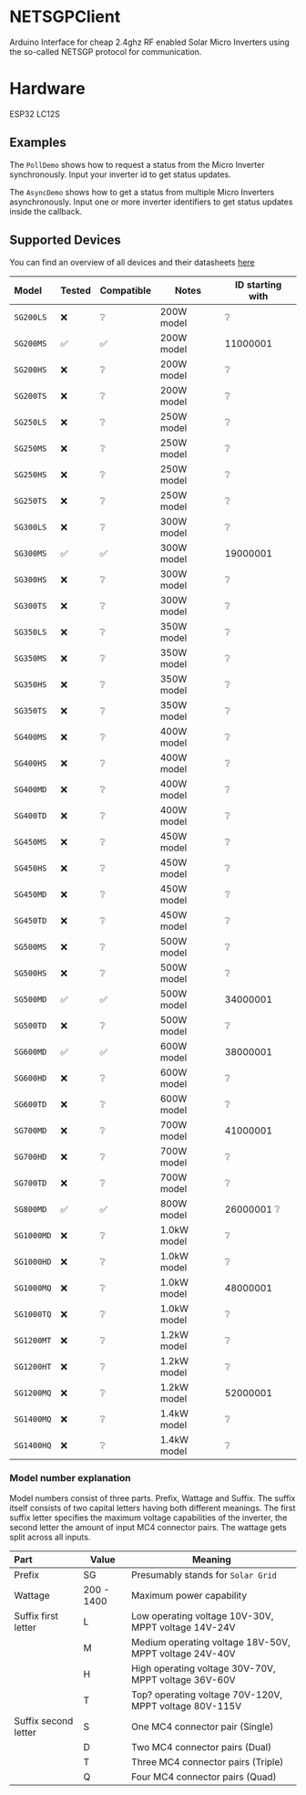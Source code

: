 # NETSGPClient
Arduino Interface for cheap 2.4ghz RF enabled Solar Micro Inverters using the so-called NETSGP protocol for communication.

# Hardware
ESP32
LC12S

## Examples
The `PollDemo` shows how to request a status from the Micro Inverter synchronously.
Input your inverter id to get status updates.

The `AsyncDemo` shows how to get a status from multiple Micro Inverters asynchronously.
Input one or more inverter identifiers to get status updates inside the callback.


## Supported Devices
You can find an overview of all devices and their datasheets [here](http://newenergytek.com/)

| Model          | Tested             | Compatible         | Notes       | ID starting with |
|:---------------|--------------------|--------------------|-------------|------------------|
| `SG200LS`      | :x:                | :grey_question:    | 200W model  | :grey_question:  |
| `SG200MS`      | :white_check_mark: | :white_check_mark: | 200W model  | 11000001         |
| `SG200HS`      | :x:                | :grey_question:    | 200W model  | :grey_question:  |
| `SG200TS`      | :x:                | :grey_question:    | 200W model  | :grey_question:  |
| `SG250LS`      | :x:                | :grey_question:    | 250W model  | :grey_question:  |
| `SG250MS`      | :x:                | :grey_question:    | 250W model  | :grey_question:  |
| `SG250HS`      | :x:                | :grey_question:    | 250W model  | :grey_question:  |
| `SG250TS`      | :x:                | :grey_question:    | 250W model  | :grey_question:  |
| `SG300LS`      | :x:                | :grey_question:    | 300W model  | :grey_question:  |
| `SG300MS`      | :white_check_mark: | :white_check_mark: | 300W model  | 19000001         |
| `SG300HS`      | :x:                | :grey_question:    | 300W model  | :grey_question:  |
| `SG300TS`      | :x:                | :grey_question:    | 300W model  | :grey_question:  |
| `SG350LS`      | :x:                | :grey_question:    | 350W model  | :grey_question:  |
| `SG350MS`      | :x:                | :grey_question:    | 350W model  | :grey_question:  |
| `SG350HS`      | :x:                | :grey_question:    | 350W model  | :grey_question:  |
| `SG350TS`      | :x:                | :grey_question:    | 350W model  | :grey_question:  |
| `SG400MS`      | :x:                | :grey_question:    | 400W model  | :grey_question:  |
| `SG400HS`      | :x:                | :grey_question:    | 400W model  | :grey_question:  |
| `SG400MD`      | :x:                | :grey_question:    | 400W model  | :grey_question:  |
| `SG400TD`      | :x:                | :grey_question:    | 400W model  | :grey_question:  |
| `SG450MS`      | :x:                | :grey_question:    | 450W model  | :grey_question:  |
| `SG450HS`      | :x:                | :grey_question:    | 450W model  | :grey_question:  |
| `SG450MD`      | :x:                | :grey_question:    | 450W model  | :grey_question:  |
| `SG450TD`      | :x:                | :grey_question:    | 450W model  | :grey_question:  |
| `SG500MS`      | :x:                | :grey_question:    | 500W model  | :grey_question:  |
| `SG500HS`      | :x:                | :grey_question:    | 500W model  | :grey_question:  |
| `SG500MD`      | :white_check_mark: | :white_check_mark: | 500W model  | 34000001         |
| `SG500TD`      | :x:                | :grey_question:    | 500W model  | :grey_question:  |
| `SG600MD`      | :white_check_mark: | :white_check_mark: | 600W model  | 38000001         |
| `SG600HD`      | :x:                | :grey_question:    | 600W model  | :grey_question:  |
| `SG600TD`      | :x:                | :grey_question:    | 600W model  | :grey_question:  |
| `SG700MD`      | :x:                | :grey_question:    | 700W model  | 41000001         |
| `SG700HD`      | :x:                | :grey_question:    | 700W model  | :grey_question:  |
| `SG700TD`      | :x:                | :grey_question:    | 700W model  | :grey_question:  |
| `SG800MD`      | :white_check_mark: | :white_check_mark: | 800W model  | 26000001 :grey_question:  |
| `SG1000MD`     | :x:                | :grey_question:    | 1.0kW model | :grey_question:  |
| `SG1000HD`     | :x:                | :grey_question:    | 1.0kW model | :grey_question:  |
| `SG1000MQ`     | :x:                | :grey_question:    | 1.0kW model | 48000001         |
| `SG1000TQ`     | :x:                | :grey_question:    | 1.0kW model | :grey_question:  |
| `SG1200MT`     | :x:                | :grey_question:    | 1.2kW model | :grey_question:  |
| `SG1200HT`     | :x:                | :grey_question:    | 1.2kW model | :grey_question:  |
| `SG1200MQ`     | :x:                | :grey_question:    | 1.2kW model | 52000001         |
| `SG1400MQ`     | :x:                | :grey_question:    | 1.4kW model | :grey_question:  |
| `SG1400HQ`     | :x:                | :grey_question:    | 1.4kW model | :grey_question:  |

### Model number explanation
Model numbers consist of three parts. Prefix, Wattage and Suffix. The suffix itself consists of two capital letters having both different meanings. The first suffix letter specifies the maximum voltage capabilities of the inverter, the second letter the amount of input MC4 connector pairs. The wattage gets split across all inputs.

| Part                 | Value      | Meaning     |
|:---------------------|------------|-------------|
| Prefix               | SG         | Presumably stands for `Solar Grid`
| Wattage              | 200 - 1400 | Maximum power capability
| Suffix first letter  | L          | Low operating voltage 10V-30V, MPPT voltage 14V-24V
|                      | M          | Medium operating voltage 18V-50V, MPPT voltage 24V-40V
|                      | H          | High operating voltage 30V-70V, MPPT voltage 36V-60V
|                      | T          | Top? operating voltage 70V-120V, MPPT voltage 80V-115V
| Suffix second letter | S          | One MC4 connector pair (Single)
|                      | D          | Two MC4 connector pairs (Dual)
|                      | T          | Three MC4 connector pairs (Triple)
|                      | Q          | Four MC4 connector pairs (Quad)
